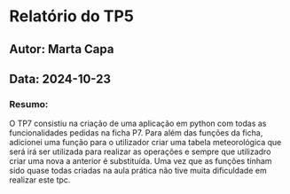 # Relatório do TP5
## Autor: Marta Capa
## Data: 2024-10-23

### Resumo:
O TP7 consistiu na criação de uma aplicação em python com todas as funcionalidades pedidas na ficha P7. 
Para além das funções da ficha, adicionei uma função para o utilizador criar uma tabela meteorológica que será irá ser utilizada para realizar as operações e sempre que utilizadro criar uma nova a anterior é substituída. 
Uma vez que as funções tinham sido quase todas criadas na aula prática não tive muita dificuldade em realizar este tpc. 